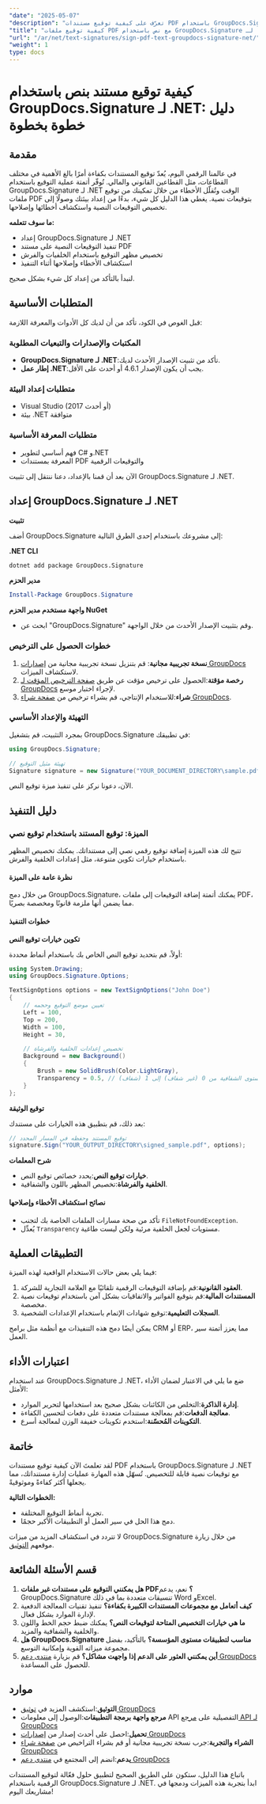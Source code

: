 ```yaml
---
"date": "2025-05-07"
"description": "تعرّف على كيفية توقيع مستندات PDF باستخدام GroupDocs.Signature لـ .NET. يتناول هذا الدليل كيفية تنفيذ توقيع النص، وخيارات التخصيص، ونصائح لاستكشاف الأخطاء وإصلاحها."
"title": "كيفية توقيع ملفات PDF مع نص باستخدام GroupDocs.Signature لـ .NET - دليل خطوة بخطوة"
"url": "/ar/net/text-signatures/sign-pdf-text-groupdocs-signature-net/"
"weight": 1
type: docs
---
```

# كيفية توقيع مستند بنص باستخدام GroupDocs.Signature لـ .NET: دليل خطوة بخطوة

## مقدمة

في عالمنا الرقمي اليوم، يُعدّ توقيع المستندات بكفاءة أمرًا بالغ الأهمية في مختلف القطاعات، مثل القطاعين القانوني والمالي. تُوفّر أتمتة عملية التوقيع باستخدام GroupDocs.Signature لـ .NET الوقت وتُقلّل الأخطاء من خلال تمكينك من توقيع ملفات PDF بتوقيعات نصية. يغطي هذا الدليل كل شيء، بدءًا من إعداد بيئتك وصولًا إلى تخصيص التوقيعات النصية واستكشاف أخطائها وإصلاحها.

**ما سوف تتعلمه:**
- إعداد GroupDocs.Signature لـ .NET
- تنفيذ التوقيعات النصية على مستند PDF
- تخصيص مظهر التوقيع باستخدام الخلفيات والفرش
- استكشاف الأخطاء وإصلاحها أثناء التنفيذ

لنبدأ بالتأكد من إعداد كل شيء بشكل صحيح.

## المتطلبات الأساسية

قبل الغوص في الكود، تأكد من أن لديك كل الأدوات والمعرفة اللازمة:

### المكتبات والإصدارات والتبعيات المطلوبة
- **GroupDocs.Signature لـ .NET**:تأكد من تثبيت الإصدار الأحدث لديك.
- **إطار عمل .NET**:يجب أن يكون الإصدار 4.6.1 أو أحدث على الأقل.

### متطلبات إعداد البيئة
- Visual Studio (2017 أو أحدث)
- بيئة .NET متوافقة

### متطلبات المعرفة الأساسية
- فهم أساسي لتطوير C# و.NET
- المعرفة بمستندات PDF والتوقيعات الرقمية

الآن بعد أن قمنا بالإعداد، دعنا ننتقل إلى تثبيت GroupDocs.Signature لـ .NET.

## إعداد GroupDocs.Signature لـ .NET

**تثبيت**

أضف GroupDocs.Signature إلى مشروعك باستخدام إحدى الطرق التالية:

**.NET CLI**
```bash
dotnet add package GroupDocs.Signature
```

**مدير الحزم**
```powershell
Install-Package GroupDocs.Signature
```

**واجهة مستخدم مدير الحزم NuGet**
- ابحث عن "GroupDocs.Signature" وقم بتثبيت الإصدار الأحدث من خلال الواجهة.

### خطوات الحصول على الترخيص

1. **نسخة تجريبية مجانية**: قم بتنزيل نسخة تجريبية مجانية من [إصدارات GroupDocs](https://releases.groupdocs.com/signature/net/) لاستكشاف الميزات.
2. **رخصة مؤقتة**:الحصول على ترخيص مؤقت عن طريق [صفحة الترخيص المؤقت لـ GroupDocs](https://purchase.groupdocs.com/temporary-license/) لإجراء اختبار موسع.
3. **شراء**:للاستخدام الإنتاجي، قم بشراء ترخيص من [صفحة شراء GroupDocs](https://purchase.groupdocs.com/buy).

### التهيئة والإعداد الأساسي

بمجرد التثبيت، قم بتشغيل GroupDocs.Signature في تطبيقك:

```csharp
using GroupDocs.Signature;

// تهيئة مثيل التوقيع
Signature signature = new Signature("YOUR_DOCUMENT_DIRECTORY\sample.pdf");
```

الآن، دعونا نركز على تنفيذ ميزة توقيع النص.

## دليل التنفيذ

### الميزة: توقيع المستند باستخدام توقيع نصي

تتيح لك هذه الميزة إضافة توقيع رقمي نصي إلى مستنداتك. يمكنك تخصيص المظهر باستخدام خيارات تكوين متنوعة، مثل إعدادات الخلفية والفرش.

#### نظرة عامة على الميزة

من خلال دمج GroupDocs.Signature، يمكنك أتمتة إضافة التوقيعات إلى ملفات PDF، مما يضمن أنها ملزمة قانونًا ومخصصة بصريًا.

#### خطوات التنفيذ

**تكوين خيارات توقيع النص**

أولاً، قم بتحديد توقيع النص الخاص بك باستخدام أنماط محددة:

```csharp
using System.Drawing;
using GroupDocs.Signature.Options;

TextSignOptions options = new TextSignOptions("John Doe")
{
    // تعيين موضع التوقيع وحجمه
    Left = 100,
    Top = 200,
    Width = 100,
    Height = 30,

    // تخصيص إعدادات الخلفية والفرشاة
    Background = new Background()
    {
        Brush = new SolidBrush(Color.LightGray),
        Transparency = 0.5, // مستوى الشفافية من 0 (غير شفاف) إلى 1 (شفاف)
    }
};
```

**توقيع الوثيقة**

بعد ذلك، قم بتطبيق هذه الخيارات على مستندك:

```csharp
// توقيع المستند وحفظه في المسار المحدد
signature.Sign("YOUR_OUTPUT_DIRECTORY\signed_sample.pdf", options);
```

**شرح المعلمات**
- **خيارات توقيع النص**:يحدد خصائص توقيع النص.
- **الخلفية والفرشاة**:تخصيص المظهر باللون والشفافية.

#### نصائح استكشاف الأخطاء وإصلاحها

- تأكد من صحة مسارات الملفات الخاصة بك لتجنب `FileNotFoundException`.
- يُعدِّل `Transparency` مستويات لجعل الخلفية مرئية ولكن ليست طاغية.

## التطبيقات العملية

فيما يلي بعض حالات الاستخدام الواقعية لهذه الميزة:

1. **العقود القانونية**:قم بإضافة التوقيعات الرقمية تلقائيًا مع العلامة التجارية للشركة.
2. **المستندات المالية**:قم بتوقيع الفواتير والاتفاقيات بشكل آمن باستخدام توقيعات نصية مخصصة.
3. **السجلات التعليمية**:توقيع شهادات الإتمام باستخدام الإعدادات الشخصية.

يمكن أيضًا دمج هذه التنفيذات مع أنظمة مثل برامج CRM أو ERP، مما يعزز أتمتة سير العمل.

## اعتبارات الأداء

عند استخدام GroupDocs.Signature لـ .NET، ضع ما يلي في الاعتبار لضمان الأداء الأمثل:

- **إدارة الذاكرة**:التخلص من الكائنات بشكل صحيح بعد استخدامها لتحرير الموارد.
- **معالجة الدفعات**:قم بمعالجة مستندات متعددة على دفعات لتحسين الكفاءة.
- **التكوينات المُحسّنة**:استخدم تكوينات خفيفة الوزن لمعالجة أسرع.

## خاتمة

لقد تعلمتَ الآن كيفية توقيع مستندات PDF باستخدام GroupDocs.Signature لـ .NET مع توقيعات نصية قابلة للتخصيص. تُسهّل هذه المهارة عمليات إدارة مستنداتك، مما يجعلها أكثر كفاءةً وموثوقيةً. 

**الخطوات التالية:**
- تجربة أنماط التوقيع المختلفة.
- دمج هذا الحل في سير العمل أو التطبيقات الأكبر حجمًا.

لا تتردد في استكشاف المزيد من ميزات GroupDocs.Signature من خلال زيارة موقعهم [التوثيق](https://docs.groupdocs.com/signature/net/).

## قسم الأسئلة الشائعة

1. **هل يمكنني التوقيع على مستندات غير ملفات PDF؟**
   نعم، يدعم GroupDocs.Signature تنسيقات متعددة بما في ذلك Word وExcel.
2. **كيف أتعامل مع مجموعات المستندات الكبيرة بكفاءة؟**
   تنفيذ تقنيات المعالجة الدفعية لإدارة الموارد بشكل فعال.
3. **ما هي خيارات التخصيص المتاحة لتوقيعات النص؟**
   يمكنك ضبط حجم الخط واللون والخلفية والشفافية والمزيد.
4. **هل GroupDocs.Signature مناسب لتطبيقات مستوى المؤسسة؟**
   بالتأكيد، بفضل مجموعة ميزاته القوية وإمكانية التوسع.
5. **أين يمكنني العثور على الدعم إذا واجهت مشاكل؟**
   قم بزيارة [منتدى دعم GroupDocs](https://forum.groupdocs.com/c/signature/) للحصول على المساعدة.

## موارد

- **التوثيق**:استكشف المزيد في [توثيق GroupDocs](https://docs.groupdocs.com/signature/net/)
- **مرجع واجهة برمجة التطبيقات**:الوصول إلى معلومات API التفصيلية على [مرجع API لـ GroupDocs](https://reference.groupdocs.com/signature/net/)
- **تحميل**:احصل على أحدث إصدار من [إصدارات GroupDocs](https://releases.groupdocs.com/signature/net/)
- **الشراء والتجربة**:جرب نسخة تجريبية مجانية أو قم بشراء التراخيص من [صفحة شراء GroupDocs](https://purchase.groupdocs.com/buy)
- **يدعم**:انضم إلى المجتمع في [منتدى دعم GroupDocs](https://forum.groupdocs.com/c/signature/) 

باتباع هذا الدليل، ستكون على الطريق الصحيح لتطبيق حلول فعّالة لتوقيع المستندات الرقمية باستخدام GroupDocs.Signature لـ .NET. ابدأ بتجربة هذه الميزات ودمجها في مشاريعك اليوم!